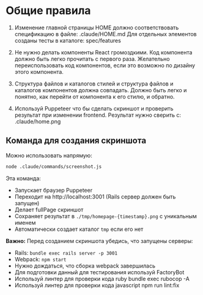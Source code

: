 # Общие правила

1. Изменение главной страницы HOME должно соответствовать спецификацию в файле: .claude/HOME.md
Для отдельных элементов созданы тесты в каталоге: spec/features

2. Не нужно делать компоненты React громоздкими. Код компонента должно быть легко прочитать с первого раза.
Желательно переиспользовать код компонентов, если это возможно по дизайну этого компонента.

3. Структура файлов и каталогов стилей и структура файлов и каталогов компонентов должна совпадать.
Должно быть легко и понятно, как перейти от компонента к его стилю, и обратно.

4. Используй Puppeteer что бы сделать скриншот и проверить результат при изменении frontend.
Результат нужно сверить с: .claude/home.png

## Команда для создания скриншота

Можно использовать напрямую:

```bash
node .claude/commands/screenshot.js
```
Эта команда:
- Запускает браузер Puppeteer  
- Переходит на http://localhost:3001 (Rails сервер должен быть запущен)
- Делает fullPage скриншот
- Сохраняет результат в `./tmp/homepage-{timestamp}.png` с уникальным именем
- Автоматически создает каталог `tmp` если его нет

**Важно:** Перед созданием скриншота убедись, что запущены серверы:
- Rails: `bundle exec rails server -p 3001` 
- Webpack: `npm start`
- Нужно дождаться, что сборка webpack завершилась
- Для подготовки данный для тестирования используй FactoryBot
- Используй линтер для проверки кода ruby
bundle exec rubocop -A
- Используй линтер для проверки кода javascript
npm run lint:fix